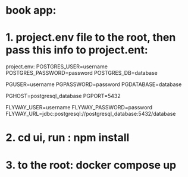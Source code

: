 # book app:
# 1. project.env file to the root, then pass this info to project.ent:
project.env:
POSTGRES_USER=username
POSTGRES_PASSWORD=password
POSTGRES_DB=database
 
PGUSER=username
PGPASSWORD=password
PGDATABASE=database
 
PGHOST=postgresql_database
PGPORT=5432
 
FLYWAY_USER=username
FLYWAY_PASSWORD=password
FLYWAY_URL=jdbc:postgresql://postgresql_database:5432/database

# 2. cd ui, run : npm install
# 3. to the root: docker compose up


